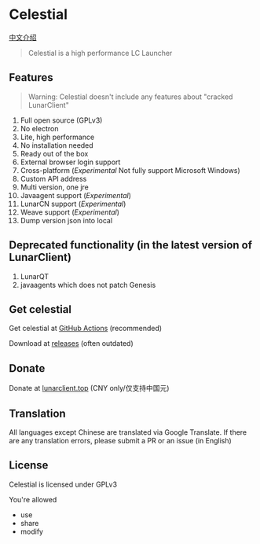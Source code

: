 # Celestial

[中文介绍](./README_zh.md)

> Celestial is a high performance LC Launcher

## Features

> Warning: Celestial doesn't include any features about "cracked LunarClient"

1. Full open source (GPLv3)
2. No electron
3. Lite, high performance
4. No installation needed
5. Ready out of the box
6. External browser login support
7. Cross-platform (*Experimental* Not fully support Microsoft Windows)
8. Custom API address
9. Multi version, one jre
10. Javaagent support (*Experimental*)
11. LunarCN support (*Experimental*)
12. Weave support (*Experimental*)
13. Dump version json into local

## Deprecated functionality (in the latest version of LunarClient)

1. LunarQT
2. javaagents which does not patch Genesis

## Get celestial

Get celestial at [GitHub Actions](https://github.com/CubeWhyMC/celestial/actions) (recommended)

Download at [releases](https://github.com/cubewhy/celestial/releases) (often outdated)

## Donate

Donate at [lunarclient.top](https://lunarclient.top/donate) (CNY only/仅支持中国元)

## Translation

All languages except Chinese are translated via Google Translate.
If there are any translation errors, please submit a PR or an issue (in English)

## License

Celestial is licensed under GPLv3

You're allowed

- use
- share
- modify

